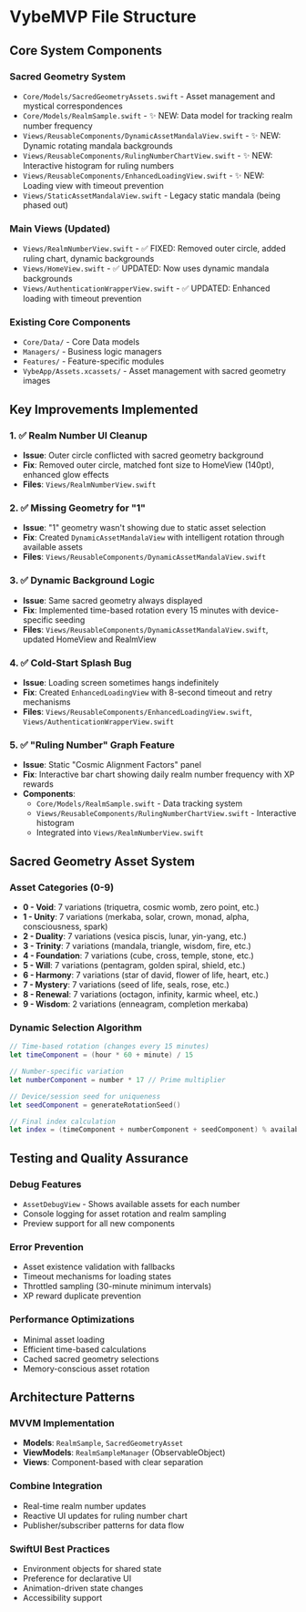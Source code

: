 # VybeMVP File Structure

## Core System Components

### Sacred Geometry System
- `Core/Models/SacredGeometryAssets.swift` - Asset management and mystical correspondences
- `Core/Models/RealmSample.swift` - ✨ NEW: Data model for tracking realm number frequency
- `Views/ReusableComponents/DynamicAssetMandalaView.swift` - ✨ NEW: Dynamic rotating mandala backgrounds
- `Views/ReusableComponents/RulingNumberChartView.swift` - ✨ NEW: Interactive histogram for ruling numbers
- `Views/ReusableComponents/EnhancedLoadingView.swift` - ✨ NEW: Loading view with timeout prevention
- `Views/StaticAssetMandalaView.swift` - Legacy static mandala (being phased out)

### Main Views (Updated)
- `Views/RealmNumberView.swift` - ✅ FIXED: Removed outer circle, added ruling chart, dynamic backgrounds
- `Views/HomeView.swift` - ✅ UPDATED: Now uses dynamic mandala backgrounds
- `Views/AuthenticationWrapperView.swift` - ✅ UPDATED: Enhanced loading with timeout prevention

### Existing Core Components
- `Core/Data/` - Core Data models
- `Managers/` - Business logic managers
- `Features/` - Feature-specific modules
- `VybeApp/Assets.xcassets/` - Asset management with sacred geometry images

## Key Improvements Implemented

### 1. ✅ Realm Number UI Cleanup
- **Issue**: Outer circle conflicted with sacred geometry background
- **Fix**: Removed outer circle, matched font size to HomeView (140pt), enhanced glow effects
- **Files**: `Views/RealmNumberView.swift`

### 2. ✅ Missing Geometry for "1" 
- **Issue**: "1" geometry wasn't showing due to static asset selection
- **Fix**: Created `DynamicAssetMandalaView` with intelligent rotation through available assets
- **Files**: `Views/ReusableComponents/DynamicAssetMandalaView.swift`

### 3. ✅ Dynamic Background Logic
- **Issue**: Same sacred geometry always displayed
- **Fix**: Implemented time-based rotation every 15 minutes with device-specific seeding
- **Files**: `Views/ReusableComponents/DynamicAssetMandalaView.swift`, updated HomeView and RealmView

### 4. ✅ Cold-Start Splash Bug
- **Issue**: Loading screen sometimes hangs indefinitely
- **Fix**: Created `EnhancedLoadingView` with 8-second timeout and retry mechanisms
- **Files**: `Views/ReusableComponents/EnhancedLoadingView.swift`, `Views/AuthenticationWrapperView.swift`

### 5. ✅ "Ruling Number" Graph Feature
- **Issue**: Static "Cosmic Alignment Factors" panel
- **Fix**: Interactive bar chart showing daily realm number frequency with XP rewards
- **Components**:
  - `Core/Models/RealmSample.swift` - Data tracking system
  - `Views/ReusableComponents/RulingNumberChartView.swift` - Interactive histogram
  - Integrated into `Views/RealmNumberView.swift`

## Sacred Geometry Asset System

### Asset Categories (0-9)
- **0 - Void**: 7 variations (triquetra, cosmic womb, zero point, etc.)
- **1 - Unity**: 7 variations (merkaba, solar, crown, monad, alpha, consciousness, spark)
- **2 - Duality**: 7 variations (vesica piscis, lunar, yin-yang, etc.)
- **3 - Trinity**: 7 variations (mandala, triangle, wisdom, fire, etc.)
- **4 - Foundation**: 7 variations (cube, cross, temple, stone, etc.)
- **5 - Will**: 7 variations (pentagram, golden spiral, shield, etc.)
- **6 - Harmony**: 7 variations (star of david, flower of life, heart, etc.)
- **7 - Mystery**: 7 variations (seed of life, seals, rose, etc.)
- **8 - Renewal**: 7 variations (octagon, infinity, karmic wheel, etc.)
- **9 - Wisdom**: 2 variations (enneagram, completion merkaba)

### Dynamic Selection Algorithm
```swift
// Time-based rotation (changes every 15 minutes)
let timeComponent = (hour * 60 + minute) / 15

// Number-specific variation  
let numberComponent = number * 17 // Prime multiplier

// Device/session seed for uniqueness
let seedComponent = generateRotationSeed()

// Final index calculation
let index = (timeComponent + numberComponent + seedComponent) % availableAssets.count
```

## Testing and Quality Assurance

### Debug Features
- `AssetDebugView` - Shows available assets for each number
- Console logging for asset rotation and realm sampling
- Preview support for all new components

### Error Prevention
- Asset existence validation with fallbacks
- Timeout mechanisms for loading states
- Throttled sampling (30-minute minimum intervals)
- XP reward duplicate prevention

### Performance Optimizations
- Minimal asset loading
- Efficient time-based calculations
- Cached sacred geometry selections
- Memory-conscious asset rotation

## Architecture Patterns

### MVVM Implementation
- **Models**: `RealmSample`, `SacredGeometryAsset`
- **ViewModels**: `RealmSampleManager` (ObservableObject)
- **Views**: Component-based with clear separation

### Combine Integration
- Real-time realm number updates
- Reactive UI updates for ruling number chart
- Publisher/subscriber patterns for data flow

### SwiftUI Best Practices
- Environment objects for shared state
- Preference for declarative UI
- Animation-driven state changes
- Accessibility support 